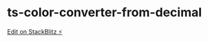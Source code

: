 # ts-color-converter-from-decimal

[Edit on StackBlitz ⚡️](https://stackblitz.com/edit/ts-color-converter-from-decimal)